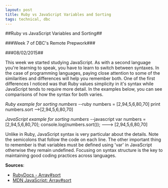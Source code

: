 ```yaml
---
layout: post
title: Ruby vs JavaScript Variables and Sorting
tags: technical, dbc
---
```

##Ruby vs JavaScript Variables and Sorting##

###Week 7 of DBC's Remote Prepwork###

###08/02/2015##

This week we started studying JavaScript. As with a second language you're learning to speak, you have to learn to switch between syntaxes. In the case of programming languages, paying close attention to some of the similarities and differences will help you remember both. One of the first differences I noticed was that Ruby values simplicity in it's syntax while JavaScript tends to require more detail. In the examples below, you can see comparisons of how the syntax for both varies.

*Ruby example for sorting numbers*
--ruby
numbers = [2,94,5,6,80,70]
print numbers.sort
-->[2,94,5,6,80,70]

*JavaScript example for sorting numbers*
--javascript
var numbers = [2,94,5,6,80,70];
console.log(numbers.sort());
---> [2,94,5,6,80,70]

Unlike in Ruby, JavaScript syntax is very particular about the details. Note the semicolons that follow the code on each line. The other important thing to remember is that variables must be defined using 'var' in JavaScript otherwise they remain undefined. Focusing on syntax structure is the key to maintaining good coding practices across languages.

**Sources**:
- [RubyDocs - Array#sort](http://ruby-doc.org/core-2.2.0/Array.html#method-i-sort)
- [MDN JavaScript: Array#sort](https://developer.mozilla.org/en-US/docs/Web/JavaScript/Reference/Global_Objects/Array/sort)
